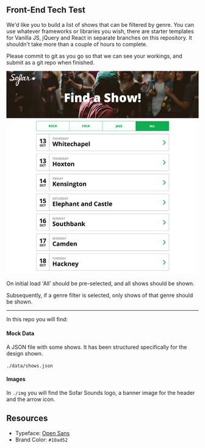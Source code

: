 ## Front-End Tech Test

We'd like you to build a list of shows that can be filtered by genre. You can use whatever frameworks or libraries you wish,
there are starter templates for Vanilla JS, jQuery and React in separate branches on this repository. It shouldn't take more than a couple of hours to complete.

Please commit to git as you go so that we can see your workings, and submit as a git repo when finished.

![design](design.jpg)

On initial load 'All' should be pre-selected, and all shows should be shown.

Subsequently, if a genre filter is selected, only shows of that genre should be shown.

----------------------------

In this repo you will find:

#### Mock Data

A JSON file with some shows. It has been structured specifically for the design shown.

`./data/shows.json`

#### Images

In `./img` you will find the Sofar Sounds logo, a banner image for the header and the arrow icon.

## Resources

- Typeface: [Open Sans](https://fonts.google.com/specimen/Open+Sans)
- Brand Color: `#10ad52`
